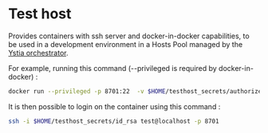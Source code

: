 # Test host

Provides containers with ssh server and docker-in-docker capabilities, to be used in a development environment in a Hosts Pool  managed by the [Ystia orchestrator](https://github.com/ystia/yorc).

For example, running this command (--privileged is required by docker-in-docker) :
```bash
docker run --privileged -p 8701:22  -v $HOME/testhost_secrets/authorized_keys:/home/test/.ssh/authorized_keys  --rm -d --name host1 --hostname host1 laurentg/testhost
```
It is then possible to login on the container using this command :
```bash
ssh -i $HOME/testhost_secrets/id_rsa test@localhost -p 8701
```

